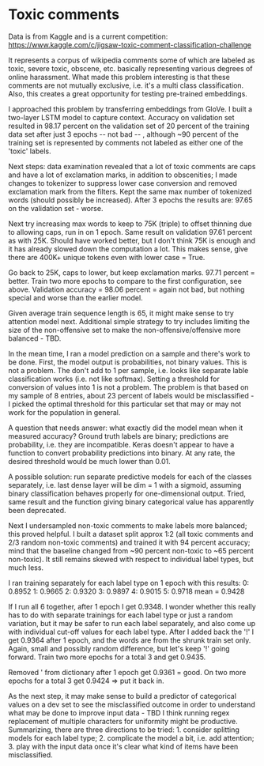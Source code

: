 # Toxic comments

Data is from Kaggle and is a current competition:
https://www.kaggle.com/c/jigsaw-toxic-comment-classification-challenge

It represents a corpus of wikipedia comments some of which are labeled as toxic, severe toxic, obscene, etc. basically representing various degrees of online harassment. What made this problem interesting is that these comments are not mutually exclusive, i.e. it's a multi class classification. Also, this creates a great opportunity for testing pre-trained embeddings.

I approached this problem by transferring embeddings from GloVe. I built a two-layer LSTM model to capture context. Accuracy on validation set resulted in 98.17 percent on the validation set of 20 percent of the training data set after just 3 epochs -- not bad -- , although ~90 percent of the training set is represented by comments not labeled as either one of the 'toxic' labels. 

Next steps: data examination revealed that a lot of toxic comments are caps and have a lot of exclamation marks, in addition to obscenities; I made changes to tokenizer to suppress lower case conversion and removed exclamation mark from the filters. Kept the same max number of tokenized words (should possibly be increased). After 3 epochs the results are: 97.65 on the validation set - worse.

Next try increasing max words to keep to 75K (triple) to offset thinning due to allowing caps, run in on 1 epoch. Same result on validation 97.61 percent as with 25K. Should have worked better, but I don't think 75K is enough and it has already slowed down the computation a lot. This makes sense, give there are 400K+ unique tokens even with lower case = True.

Go back to 25K, caps to lower, but keep exclamation marks. 97.71 percent = better. Train two more epochs to compare to the first configuration, see above. Validation accuracy = 98.06 percent = again not bad, but nothing special and worse than the earlier model. 

Given average train sequence length is 65, it might make sense to try attention model next. Additional simple strategy to try includes limiting the size of the non-offensive set to make the non-offensive/offensive more balanced - TBD.

In the mean time, I ran a model prediction on a sample and there's work to be done. First, the model output is probabilities, not binary values. This is not a problem. The don't add to 1 per sample, i.e. looks like separate lable classification works (i.e. not like softmax). Setting a threshold for conversion of values into 1 is not a problem. The problem is that based on my sample of 8 entries, about 23 percent of labels would be misclassified - I picked the optimal threshold for this particular set that may or may not work for the population in general. 

A question that needs answer: what exactly did the model mean when it measured accuracy? Ground truth labels are binary; predictions are probability, i.e. they are incompatible. Keras doesn't appear to have a function to convert probability predictions into binary. At any rate, the desired threshold would be much lower than 0.01.

A possible solution: run separate predictive models for each of the classes separately, i.e. last dense layer will be dim = 1 with a sigmoid, assuming binary classification behaves properly for one-dimensional output. Tried, same result and the function giving binary categorical value has apparently been deprecated.

Next I undersampled non-toxic comments to make labels more balanced; this proved helpful. I built a dataset split approx 1:2 (all toxic comments and 2/3 random non-toxic comments) and trained it with 94 percent accuracy; mind that the baseline changed from ~90 percent non-toxic to ~65 percent non-toxic). It still remains skewed with respect to individual label types, but much less.

I ran training separately for each label type on 1 epoch with this results:
0: 0.8952 
1: 0.9665
2: 0.9320
3: 0.9897
4: 0.9015
5: 0.9718
mean = 0.9428

If I run all 6 together, after 1 epoch I get 0.9348. I wonder whether this really has to do with separate trainings for each label type or just a random variation, but it may be safer to run each label separately, and also come up with individual cut-off values for each label type. After I added back the '!' I get 0.9364 after 1 epoch, and the words are from the shrunk train set only. Again, small and possibly random difference, but let's keep '!' going forward. Train two more epochs for a total 3 and get 0.9435.

Removed \' from dictionary after 1 epoch get 0.9361 = good. On two more epochs for a total 3 get 0.9424  => put it back in.

As the next step, it may make sense to build a predictor of categorical values on a dev set to see the misclassified outcome in order to understand what may be done to improve input data - TBD I think running regex replacement of multiple characters for uniformity might be productive. Summarizing, there are three directions to be tried: 1. consider splitting models for each label type; 2. complicate the model a bit, i.e. add attention; 3. play with the input data once it's clear what kind of items have been misclassified.
